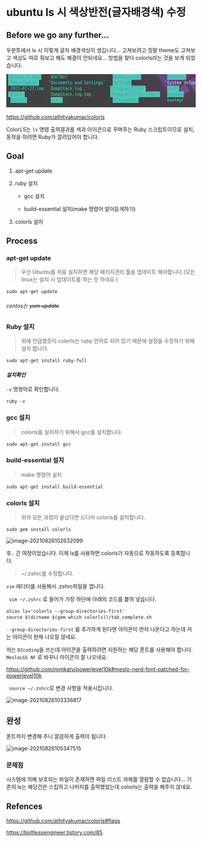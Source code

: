 

# ubuntu ls 시 색상반전(글자배경색) 수정

## Before we go any further...

우분투에서 ls 시 이렇게 글자 배경색상이 생깁니다... 고쳐보려고 정말 theme도 고쳐보고 색상도 따로 줘보고 해도 해결이 안되네요... 방법을 찾다 colorls라는 것을 보게 되었습니다.

![image-20210826091703873](https://raw.githubusercontent.com/KrGil/TIL/main/OS/Linux/Ubuntu/Ubuntu_zsh_colorls.assets/image-20210826091703873.png)

https://github.com/athityakumar/colorls

ColorLS는 `ls` 명령 출력결과를 색과 아이콘으로 꾸며주는 Ruby 스크립트이므로 설치, 동작을 하려면 Ruby가 깔려있어야 합니다. 



## Goal

1. apt-get update

2. ruby 설치

    - gcc 설치

    - build-essential 설치(make 명령어 알아듣게하기)

3. colorls 설치

## Process

### apt-get update

> 우선 Ubuntu를 처음 설치하면 해당 패키지관리 툴을 업데이트 해야합니다.(모든 linux는 설치 시 업데이트를 하는 듯 하네요.)

``` 
sudo apt-get update
```

###### centos는 ~~*yum update*~~ 



### Ruby 설치

> 위에 언급했듯이 colorls는 ruby 언어로 되어 있기 때문에 설정을 수정하기 위해 설치 합니다.

```
sudo apt-get install ruby-full
```

#### *설치확인*

``` -v ``` 명령어로 확인합니다.

```
ruby -v
```

### gcc 설치

> colorls를 설치하기 위해서 gcc를 설치합니다.

```
sudo apt-get install gcc
```

### build-essential 설치

> make 명령어 설치

```
sudo apt-get install build-essential
```

### colorls 설치

> 위의 모든 과정이 끝났다면 드디어 colorls를 설치합니다.

```
sudo gem install colorls
```

![image-20210826102632099](https://raw.githubusercontent.com/KrGil/TIL/main/OS/Linux/Ubuntu/Ubuntu_zsh_colorls.assets/image-20210826102632099.png)

후.. 긴 여정이었습니다.  이제 ls를 사용하면 colorls가 자동으로 작동하도록 등록합니다.

> ~/.zshrc를 수정합니다.

```vim``` 에디터를 사용해서 .zshrc파일을 엽니다.

``` vim ~/.zshrc``` 로 들어가 가장 하단에 아래의 코드를 붙여 넣습니다.

```
alias ls='colorls --group-directories-first'
source $(dirname $(gem which colorls))/tab_complete.sh
```

```--group-directories-first``` 를 추가하게 된다면 아이콘이 먼저 나온다고 하는데 저는 아이콘이 현재 나오질 않네요.

저는 ```D2coding```을 쓰는데 아이콘을 출력하려면 지원하는 해당 폰트를 사용해야 합니다.  ```MesloLGS NF``` 로 바꾸니 아이콘이 잘 나오네요.

https://github.com/romkatv/powerlevel10k#meslo-nerd-font-patched-for-powerlevel10k

``` source ~/.zshrc```로 변경 사항을 적용시킵니다.

![image-20210826103336817](https://raw.githubusercontent.com/KrGil/TIL/main/OS/Linux/Ubuntu/Ubuntu_zsh_colorls.assets/image-20210826103336817.png)



## 완성

폰트까지 변경해 주니  깔끔하게 출력이 됩니다.

![image-20210826105347515](https://raw.githubusercontent.com/KrGil/TIL/main/OS/Linux/Ubuntu/Ubuntu_zsh_colorls.assets/image-20210826105347515.png)



### 문제점

시스템에 의해 보호되는 파일이 존재하면 파일 리스트 자체를 열람할 수 없습니다... 기존의 ls는 해당건은 스킵하고 나머지를 출력했었는데 colorls는 출력을 해주지 않네요.



## Refences

https://github.com/athityakumar/colorls#flags

https://boltlessengineer.tistory.com/85